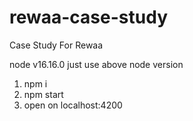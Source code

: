 # rewaa-case-study
Case Study For Rewaa

node v16.16.0
just use above node version 

1. npm i
2. npm start
3. open on localhost:4200
